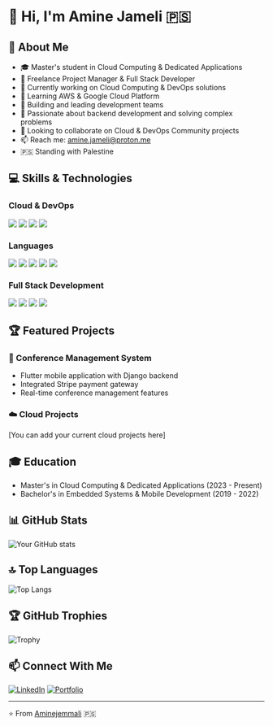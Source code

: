 # 👋 Hi, I'm Amine Jameli 🇵🇸

## 🚀 About Me
- 🎓 Master's student in Cloud Computing & Dedicated Applications
- 💼 Freelance Project Manager & Full Stack Developer
- 🔭 Currently working on Cloud Computing & DevOps solutions
- 🌱 Learning AWS & Google Cloud Platform
- 👥 Building and leading development teams
- 🚀 Passionate about backend development and solving complex problems
- 👯 Looking to collaborate on Cloud & DevOps Community projects
- 📫 Reach me: amine.jameli@proton.me
- 🇵🇸 Standing with Palestine

## 💻 Skills & Technologies

### Cloud & DevOps
![](https://img.shields.io/badge/Cloud-AWS-informational?style=flat&logo=amazonaws&logoColor=white&color=2bbc8a)
![](https://img.shields.io/badge/Cloud-GCP-informational?style=flat&logo=googlecloud&logoColor=white&color=2bbc8a)
![](https://img.shields.io/badge/DevOps-Docker-informational?style=flat&logo=docker&logoColor=white&color=2bbc8a)
![](https://img.shields.io/badge/DevOps-Kubernetes-informational?style=flat&logo=kubernetes&logoColor=white&color=2bbc8a)

### Languages
![](https://img.shields.io/badge/Code-Python-informational?style=flat&logo=python&logoColor=white&color=2bbc8a)
![](https://img.shields.io/badge/Code-C++-informational?style=flat&logo=cplusplus&logoColor=white&color=2bbc8a)
![](https://img.shields.io/badge/Code-C-informational?style=flat&logo=c&logoColor=white&color=2bbc8a)
![](https://img.shields.io/badge/Code-.NET-informational?style=flat&logo=dotnet&logoColor=white&color=2bbc8a)
![](https://img.shields.io/badge/Code-PHP-informational?style=flat&logo=php&logoColor=white&color=2bbc8a)

### Full Stack Development
![](https://img.shields.io/badge/Frontend-React-informational?style=flat&logo=react&logoColor=white&color=2bbc8a)
![](https://img.shields.io/badge/Mobile-Flutter-informational?style=flat&logo=flutter&logoColor=white&color=2bbc8a)
![](https://img.shields.io/badge/Backend-Django-informational?style=flat&logo=django&logoColor=white&color=2bbc8a)
![](https://img.shields.io/badge/Backend-Node.js-informational?style=flat&logo=nodedotjs&logoColor=white&color=2bbc8a)

## 🏆 Featured Projects

### 📱 Conference Management System
- Flutter mobile application with Django backend
- Integrated Stripe payment gateway
- Real-time conference management features

### ☁️ Cloud Projects
[You can add your current cloud projects here]

## 🎓 Education
- Master's in Cloud Computing & Dedicated Applications (2023 - Present)
- Bachelor's in Embedded Systems & Mobile Development (2019 - 2022)

## 📊 GitHub Stats
![Your GitHub stats](https://github-readme-stats.vercel.app/api?username=Aminejemmali&show_icons=true&theme=radical)

## 🔝 Top Languages
![Top Langs](https://github-readme-stats.vercel.app/api/top-langs/?username=Aminejemmali&layout=compact&theme=radical)

## 🏆 GitHub Trophies
![Trophy](https://github-profile-trophy.vercel.app/?username=Aminejemmali&theme=nord)

## 📫 Connect With Me
[![LinkedIn](https://img.shields.io/badge/LinkedIn-Connect-blue?style=flat&logo=linkedin)](Your-LinkedIn-URL)
[![Portfolio](https://img.shields.io/badge/Portfolio-Visit-green?style=flat&logo=googlechrome)](Your-Portfolio-URL)

---
⭐️ From [Aminejemmali](https://github.com/Aminejemmali) 🇵🇸
